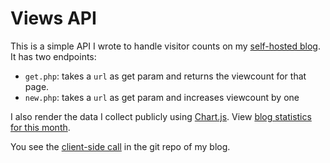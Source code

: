 # Views API

This is a simple API I wrote to handle visitor counts on my [self-hosted blog](https://blog.geheimesite.nl). It has two endpoints:

-   `get.php`: takes a `url` as get param and returns the viewcount for that page.
-   `new.php`: takes a `url` as get param and increases viewcount by one

I also render the data I collect publicly using [Chart.js](https://www.chartjs.org). View [blog statistics for this month](https://geheimesite.nl/blog/stats).

You see the [client-side call](https://github.com/RobinBoers/blog/blob/ba970f8309641b14cc82dec173b4f3c9cb11eb5d/src/themes/picardo/layouts/partials/views.html#L14) in the git repo of my blog.
